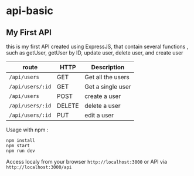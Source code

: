 # api-basic
## My First API

this is my first API created using ExpressJS, that contain several functions , such as getUser, getUser by ID, update user, delete user, and create user


route |HTTP | Description
--- | --- | ---
`/api/users`| GET | Get all the users
`/api/users/:id`| GET | Get a single user
`/api/users`| POST | create a user
`/api/users/:id`| DELETE | delete a user
`/api/users/:id`| PUT | edit a user


Usage
with npm :

```
npm install
npm start
npm run dev

```

Access localy from your browser `http://localhost:3000` or API via `http://localhost:3000/api`